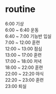 # routine

6:00 기상  
6:00 ~ 6:40 운동  
6:40 ~ 7:00 기능반 입실  
7:00 ~ 12:00 훈련  
12:00 ~ 13:00 점심  
13:00 ~ 17:00 훈련  
17:00 ~ 18:00 저녁  
18:00 ~ 22:00 훈련  
22:00 ~ 22:20 야식  
22:20 ~ 23:00 훈련  
23:00 퇴실  
